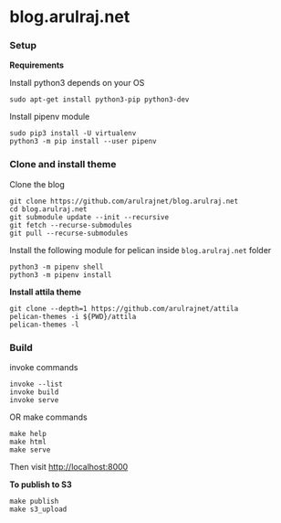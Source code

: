blog.arulraj.net
================

### Setup

**Requirements**

Install python3 depends on your OS

    sudo apt-get install python3-pip python3-dev

Install pipenv module

    sudo pip3 install -U virtualenv
    python3 -m pip install --user pipenv

### Clone and install theme

Clone the blog

    git clone https://github.com/arulrajnet/blog.arulraj.net
    cd blog.arulraj.net
    git submodule update --init --recursive
    git fetch --recurse-submodules
    git pull --recurse-submodules

Install the following module for pelican inside `blog.arulraj.net` folder

    python3 -m pipenv shell
    python3 -m pipenv install

**Install attila theme**

    git clone --depth=1 https://github.com/arulrajnet/attila
    pelican-themes -i ${PWD}/attila
    pelican-themes -l

### Build

invoke commands

    invoke --list
    invoke build
    invoke serve

OR make commands

    make help
    make html
    make serve

Then visit [http://localhost:8000](http://localhost:8000)

**To publish to S3**

    make publish
    make s3_upload

